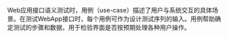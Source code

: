 Web应用接口语义测试时，用例（use-case）描述了用户与系统交互的具体场景。在测试WebApp接口时，每个用例可作为设计测试序列的输入。用例帮助确定测试的步骤和数据，用于检验界面是否按预期处理各种用户操作。